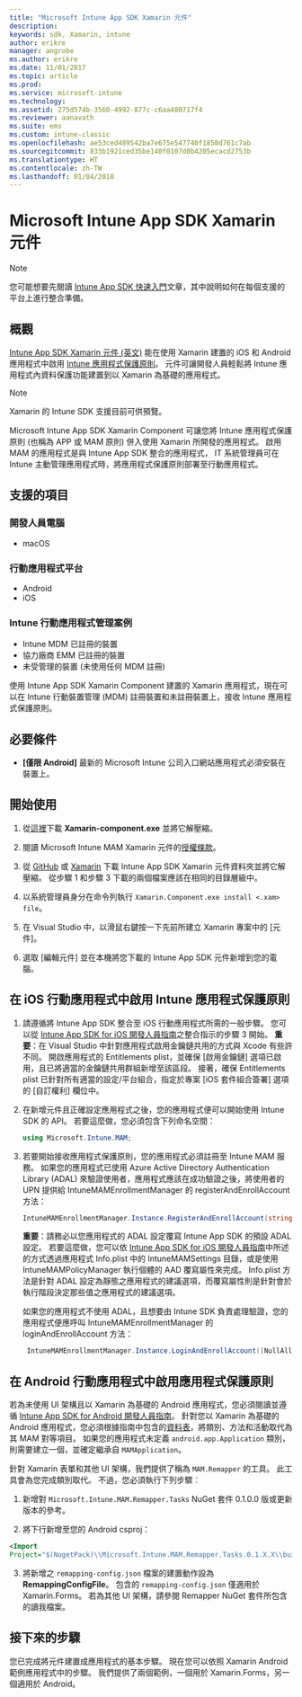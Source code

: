 ```yaml
---
title: "Microsoft Intune App SDK Xamarin 元件"
description: 
keywords: sdk, Xamarin, intune
author: erikre
manager: angrobe
ms.author: erikre
ms.date: 11/01/2017
ms.topic: article
ms.prod: 
ms.service: microsoft-intune
ms.technology: 
ms.assetid: 275d574b-3560-4992-877c-c6aa480717f4
ms.reviewer: aanavath
ms.suite: ems
ms.custom: intune-classic
ms.openlocfilehash: ae53ced489542ba7e675e547740f1858d761c7ab
ms.sourcegitcommit: 833b1921ced35be140f0107d0b4205ecacd2753b
ms.translationtype: HT
ms.contentlocale: zh-TW
ms.lasthandoff: 01/04/2018
---
```

# <a name="microsoft-intune-app-sdk-xamarin-component"></a>Microsoft Intune App SDK Xamarin 元件

> [!NOTE]
> 您可能想要先閱讀 [Intune App SDK 快速入門](app-sdk-get-started.md)文章，其中說明如何在每個支援的平台上進行整合準備。



## <a name="overview"></a>概觀
[Intune App SDK Xamarin 元件 (英文)](https://components.xamarin.com/view/microsoft.intune.mam) 能在使用 Xamarin 建置的 iOS 和 Android 應用程式中啟用 [Intune 應用程式保護原則](/intune-classic/deploy-use/protect-app-data-using-mobile-app-management-policies-with-microsoft-intune)。 元件可讓開發人員輕鬆將 Intune 應用程式內資料保護功能建置到以 Xamarin 為基礎的應用程式。

> [!NOTE]
> Xamarin 的 Intune SDK 支援目前可供預覽。 

Microsoft Intune App SDK Xamarin Component 可讓您將 Intune 應用程式保護原則 (也稱為 APP 或 MAM 原則) 併入使用 Xamarin 所開發的應用程式。 啟用 MAM 的應用程式是與 Intune App SDK 整合的應用程式， IT 系統管理員可在 Intune 主動管理應用程式時，將應用程式保護原則部署至行動應用程式。

## <a name="whats-supported"></a>支援的項目

### <a name="developer-machines"></a>開發人員電腦
* macOS


### <a name="mobile-app-platforms"></a>行動應用程式平台
* Android
* iOS


### <a name="intune-mobile-application-management-scenarios"></a>Intune 行動應用程式管理案例

* Intune MDM 已註冊的裝置
* 協力廠商 EMM 已註冊的裝置
* 未受管理的裝置 (未使用任何 MDM 註冊)

使用 Intune App SDK Xamarin Component 建置的 Xamarin 應用程式，現在可以在 Intune 行動裝置管理 (MDM) 註冊裝置和未註冊裝置上，接收 Intune 應用程式保護原則。

## <a name="prerequisites"></a>必要條件

* **[僅限 Android]** 最新的 Microsoft Intune 公司入口網站應用程式必須安裝在裝置上。

## <a name="get-started"></a>開始使用

1.  從[這裡](https://components.xamarin.com/submit/xpkg)下載 **Xamarin-component.exe** 並將它解壓縮。

2. 閱讀 Microsoft Intune MAM Xamarin 元件的[授權條款](https://components.xamarin.com/license/microsoft.intune.mam)。

3.  從 [GitHub](https://github.com/msintuneappsdk/intune-app-sdk-xamarin) 或 [Xamarin](https://components.xamarin.com/license/microsoft.intune.mam) 下載 Intune App SDK Xamarin 元件資料夾並將它解壓縮。 從步驟 1 和步驟 3 下載的兩個檔案應該在相同的目錄層級中。

4.  以系統管理員身分在命令列執行 `Xamarin.Component.exe install <.xam> file`。

5.  在 Visual Studio 中，以滑鼠右鍵按一下先前所建立 Xamarin 專案中的 [元件]。

6.  選取 [編輯元件] 並在本機將您下載的 Intune App SDK 元件新增到您的電腦。



## <a name="enabling-intune-app-protection-polices-in-your-ios-mobile-app"></a>在 iOS 行動應用程式中啟用 Intune 應用程式保護原則
1.  請遵循將 Intune App SDK 整合至 iOS 行動應用程式所需的一般步驟。 您可以從 [Intune App SDK for iOS 開發人員指南](app-sdk-ios.md#build-the-sdk-into-your-mobile-app)之整合指示的步驟 3 開始。
    **重要**：在 Visual Studio 中針對應用程式啟用金鑰鏈共用的方式與 Xcode 有些許不同。 開啟應用程式的 Entitlements plist，並確保 [啟用金鑰鏈] 選項已啟用，且已將適當的金鑰鏈共用群組新增至該區段。 接著，確保 Entitlements plist 已針對所有適當的設定/平台組合，指定於專案 [iOS 套件組合簽署] 選項的 [自訂權利] 欄位中。
2.  在新增元件且正確設定應用程式之後，您的應用程式便可以開始使用 Intune SDK 的 API。 若要這麼做，您必須包含下列命名空間：
      ```csharp
      using Microsoft.Intune.MAM;
      ```
3.    若要開始接收應用程式保護原則，您的應用程式必須註冊至 Intune MAM 服務。 如果您的應用程式已使用 Azure Active Directory Authentication Library (ADAL) 來驗證使用者，應用程式應該在成功驗證之後，將使用者的 UPN 提供給 IntuneMAMEnrollmentManager 的 registerAndEnrollAccount 方法：
      ```csharp
      IntuneMAMEnrollmentManager.Instance.RegisterAndEnrollAccount(string identity);
      ```
      **重要**：請務必以您應用程式的 ADAL 設定覆寫 Intune App SDK 的預設 ADAL 設定。 若要這麼做，您可以依 [Intune App SDK for iOS 開發人員指南](app-sdk-ios.md#configure-settings-for-the-intune-app-sdk)中所述的方式透過應用程式 Info.plist 中的 IntuneMAMSettings 目錄，或是使用 IntuneMAMPolicyManager 執行個體的 AAD 覆寫屬性來完成。 Info.plist 方法是針對 ADAL 設定為靜態之應用程式的建議選項，而覆寫屬性則是針對會於執行階段決定那些值之應用程式的建議選項。 
      
      如果您的應用程式不使用 ADAL，且想要由 Intune SDK 負責處理驗證，您的應用程式便應呼叫 IntuneMAMEnrollmentManager 的 loginAndEnrollAccount 方法：
      ```csharp
       IntuneMAMEnrollmentManager.Instance.LoginAndEnrollAccount([NullAllowed] string identity);
      ```

## <a name="enabling-app-protection-policies-in-your-android-mobile-app"></a>在 Android 行動應用程式中啟用應用程式保護原則
若為未使用 UI 架構且以 Xamarin 為基礎的 Android 應用程式，您必須閱讀並遵循 [Intune App SDK for Android 開發人員指南](app-sdk-android.md)。 針對您以 Xamarin 為基礎的 Android 應用程式，您必須根據指南中包含的[資料表](app-sdk-android.md#replace-classes-methods-and-activities-with-their-mam-equivalent)，將類別、方法和活動取代為其 MAM 對等項目。 如果您的應用程式未定義 `android.app.Application` 類別，則需要建立一個，並確定繼承自 `MAMApplication`。

針對 Xamarin 表單和其他 UI 架構，我們提供了稱為 `MAM.Remapper` 的工具。 此工具會為您完成類別取代。 不過，您必須執行下列步驟︰

1.  新增對 `Microsoft.Intune.MAM.Remapper.Tasks` NuGet 套件 0.1.0.0 版或更新版本的參考。

2.  將下行新增至您的 Android csproj：
  ```xml
  <Import
  Project="$(NugetPack)\\Microsoft.Intune.MAM.Remapper.Tasks.0.1.X.X\\build\\MonoAndroid10\\Microsoft.Intune.MAM.Remapper.targets" />
  ```

3.  將新增之 `remapping-config.json` 檔案的建置動作設為 **RemappingConfigFile**。 包含的 `remapping-config.json` 僅適用於 Xamarin.Forms。 若為其他 UI 架構，請參閱 Remapper NuGet 套件所包含的讀我檔案。

## <a name="next-steps"></a>接下來的步驟

您已完成將元件建置成應用程式的基本步驟。 現在您可以依照 Xamarin Android 範例應用程式中的步驟。 我們提供了兩個範例，一個用於 Xamarin.Forms，另一個適用於 Android。
